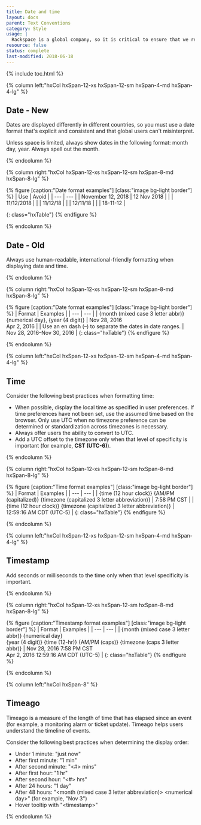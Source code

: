 ```yaml
---
title: Date and time
layout: docs
parent: Text Conventions
category: Style
usage: |
  Rackspace is a global company, so it is critical to ensure that we represent time as clearly and consistently as possible to our customers.
resource: false
status: complete
last-modified: 2018-06-18
---
```


{% include toc.html %}

<section class="static-section"  markdown="1">

<div class="hxRow" markdown="1">

{% column left:"hxCol hxSpan-12-xs hxSpan-12-sm hxSpan-4-md hxSpan-4-lg" %}

## Date - New

Dates are displayed differently in different countries, so you must use a date format that's explicit and consistent and that global users can't misinterpret.

Unless space is limited, always show dates in the following format: month day, year. Always spell out the month.

{% endcolumn %}

{% column right:"hxCol hxSpan-12-xs hxSpan-12-sm hxSpan-8-md hxSpan-8-lg" %}

{% figure [caption:"Date format examples"] [class:"image bg-light border"] %}
| Use | Avoid |
| --- | --- |
| November 12, 2018 | 12 Nov 2018 |
|  | 11/12/2018 |
|  | 11/12/18 |
|  | 12/11/18 |
|  | 18-11-12 |



{: class="hxTable"}
{% endfigure %}

{% endcolumn %}

</div>

</section>




## Date - Old

Always use human-readable, international-friendly formatting when displaying date and time.

{% endcolumn %}

{% column right:"hxCol hxSpan-12-xs hxSpan-12-sm hxSpan-8-md hxSpan-8-lg" %}

{% figure [caption:"Date format examples"] [class:"image bg-light border"] %}
| Format | Examples |
| --- | --- |
| {month (mixed case 3 letter abbr)} {numerical day}, {year (4 digit)} | Nov 28, 2016<br/>Apr 2, 2016 |
| Use an en dash (&ndash;) to separate the dates in date ranges. | Nov 28, 2016&ndash;Nov 30, 2016 |
{: class="hxTable"}
{% endfigure %}

{% endcolumn %}

</div>

</section>

<section class="static-section"  markdown="1">

<div class="hxRow" markdown="1">

{% column left:"hxCol hxSpan-12-xs hxSpan-12-sm hxSpan-4-md hxSpan-4-lg" %}

## Time

Consider the following best practices when formatting time:

- When possible, display the local time as specified in user preferences. If time preferences have not been set, use the assumed time based on the browser. Only use UTC when no timezone preference can be determined or standardization across timezones is necessary.
- Always offer users the ability to convert to UTC.
- Add a UTC offset to the timezone only when that level of specificity is important (for example, **CST (UTC-6)**).

{% endcolumn %}

{% column right:"hxCol hxSpan-12-xs hxSpan-12-sm hxSpan-8-md hxSpan-8-lg" %}

{% figure [caption:"Time format examples"] [class:"image bg-light border"] %}
| Format | Examples |
| --- | --- |
| {time (12 hour clock)} {AM/PM (capitalized)} {timezone (capitalized 3 letter abbreviation)} | 7:58 PM CST |
| {time (12 hour clock)} {timezone (capitalized 3 letter abbreviation)} | 12:59:16 AM CDT (UTC-5) |
{: class="hxTable"}
{% endfigure %}

{% endcolumn %}

</div>

</section>

<section class="static-section">

<div class="hxRow" markdown="1">

{% column left:"hxCol hxSpan-12-xs hxSpan-12-sm hxSpan-4-md hxSpan-4-lg" %}

## Timestamp

Add seconds or milliseconds to the time only when that level specificity is important.

{% endcolumn %}

{% column right:"hxCol hxSpan-12-xs hxSpan-12-sm hxSpan-8-md hxSpan-8-lg" %}

{% figure [caption:"Timestamp format examples"] [class:"image bg-light border"] %}
| Format | Examples |
| --- | --- |
| {month (mixed case 3 letter abbr)} {numerical day}<br>{year (4 digit)} {time (12-hr)} {AM/PM (caps)} {timezone (caps 3 letter abbr)} | Nov 28, 2016 7:58 PM CST<br/>Apr 2, 2016 12:59:16 AM CDT (UTC-5) |
{: class="hxTable"}
{% endfigure %}

{% endcolumn %}

</div>

</section>

<section class="static-section"  markdown="1">

<div class="hxRow" markdown="1">

{% column left:"hxCol hxSpan-8" %}

## Timeago

Timeago is a measure of the length of time that has elapsed since an event (for
example, a monitoring alarm or ticket update). Timeago helps users understand the
timeline of events.

Consider the following best practices when determining the display order:

- Under 1 minute: "just now"
- After first minute: "1 min"
- After second minute: "\<#\> mins"
- After first hour: "1 hr"
- After second hour: "\<#\> hrs"
- After 24 hours: "1 day"
- After 48 hours: "\<month (mixed case 3 letter abbreviation)\> \<numerical day\>" (for example, "Nov 3")
- Hover tooltip with "\<timestamp\>"

{% endcolumn %}

</div>

</section>
